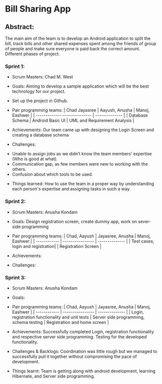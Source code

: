 # Bill Sharing App


## Abstract: 

The main aim of the team is to develop an Android application to split the bill, track bills and other shared expenses spent among the friends of group of people and make sure everyone is paid back the correct amount. 
Different phases of project:

### Sprint 1:
* Scrum Masters: Chad M. West
* Goals: Aiming to develop a sample application which will be the best technology for our project.
* Set up the project in Github.
* Pair programming teams:
| Chad Jayasree | Aayush, Anusha | Manoj, Eashwer |
| -------------  --------------- | -------------- |
| Database Schema | Android Basic UI | UML and Requirement Analysis |

* Achievements: Our team came up with designing the Login Screen and creating a database schema
* Challenges:
- Unable to assign jobs as we didn’t know the team members’ expertise (Who is good at what).
- Communication gap, as few members were new to working with the others.
- Confusion about which tools to be used.
* Things learned: How to use the team in a proper way by understanding each person's expertise and assigning tasks in such a way.

### Sprint 2:
* Scrum Masters: Anusha Kondam
* Goals: Design registration screen, create dummy app, work on sever-side programming
* Pair programming teams:
| Chad, Aayush | Jayasree, Anusha | Manoj, Eashwer |
| ------------ | ---------------- | -------------- |
| Test cases, login and registration|  | Registration Screen |

* Achievements:
* Challenges:

### Sprint 3:
* Scrum Masters: Anusha Kondam
* Goals:
* Pair programming teams:
| Chad, Aayush | Jayasree, Anusha | Manoj, Eashwer |
| ------------ | ---------------- | -------------- |
| Login, registration functionality and unit tests | Server side programming, schema testing | Registration and home screen |

* Achievements: Successfully completed Login, registration functionality and respective server side programming. Testing for the developed functionality.
* Challenges & Backlogs: Coordination was little rough but we managed to successfully pull it together without compromising the pace of development.
* Things learnt: Team is getting along with android development, learning Hibernate, and Server side programming.
